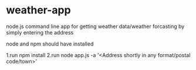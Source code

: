 # weather-app
node.js command line app for getting weather data/weather forcasting by simply entering the address

node and npm should have installed

1.run npm install
2.run node app.js -a '<Address shortly in any format/postal code/town>'
